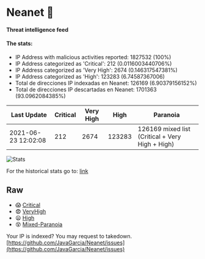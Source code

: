 # Neanet :hocho:
#### Threat intelligence feed
#### The stats:

- IP Address with malicious activities reported: 1827532 (100%)
- IP Address categorized as 'Critical':  212 (0.0116003440706%)
- IP Address categorized as 'Very High':  2674 (0.146317547381%)
- IP Address categorized as 'High':  123283 (6.74587367006)
- Total de direcciones IP indexadas en Neanet:  126169 (6.90379156152%)
- Total de direcciones IP descartadas en Neanet:  1701363 (93.0962084385%)

| Last Update | Critical | Very High | High | Paranoia |
| --- | --- | --- | --- | --- |
| 2021-06-23 12:02:08 | 212 | 2674 | 123283 | 126169 mixed list (Critical + Very High + High)|

![Stats](https://docs.google.com/spreadsheets/d/e/2PACX-1vSnaNMIXVabIpDJjufMlzH7poXnshF3mgd8Is1g9ytUEzVsP5my4Trn8f-xkoLLQ38xpL3HtmUexLo6/pubchart?oid=501124687&format=image)

For the historical stats go to: [link](/stats.csv)
## Raw
- :scream: [Critical](https://raw.githubusercontent.com/JavaGarcia/Neanet/master/blacklists/neanet_critical.txt)
- :fearful: [VeryHigh](https://raw.githubusercontent.com/JavaGarcia/Neanet/master/blacklists/neanet_veryHigh.txtt)
- :frowning: [High](https://raw.githubusercontent.com/JavaGarcia/Neanet/master/blacklists/neanet_high.txt)
- :dizzy_face: [Mixed-Paranoia](https://raw.githubusercontent.com/JavaGarcia/Neanet/master/blacklists/neanet_all.txt)


Your IP is indexed? You may request to takedown. [https://github.com/JavaGarcia/Neanet/issues](https://github.com/JavaGarcia/Neanet/issues)





































































































































































































































































































































































































































































































































































































































































































































































































































































































































































































































































































































































































































































































































































































































































































































































































































































































































































































































































































































































































































































































































































































































































































































































































































































































































































































































































































































































































































































































































































































































































































































































































































































































































































































































































































































































































































































































































































































































































































































































































































































































































































































































































































































































































































































































































































































































































































































































































































































































































































































































































































































































































































































































































































































































































































































































































































































































































































































































































































































































































































































































































































































































































































































































































































































































































































































































































































































































































































































































































































































































































































































































































































































































































































